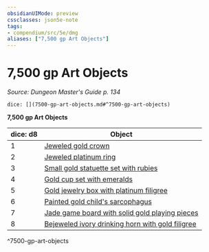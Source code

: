 ```yaml
---
obsidianUIMode: preview
cssclasses: json5e-note
tags:
- compendium/src/5e/dmg
aliases: ["7,500 gp Art Objects"]
---
```

# 7,500 gp Art Objects
*Source: Dungeon Master's Guide p. 134* 

`dice: [](7500-gp-art-objects.md#^7500-gp-art-objects)`

**7,500 gp Art Objects**

| dice: d8 | Object |
|----------|--------|
| 1 | [Jeweled gold crown](compendium/items/jeweled-gold-crown.md) |
| 2 | [Jeweled platinum ring](compendium/items/jeweled-platinum-ring.md) |
| 3 | [Small gold statuette set with rubies](compendium/items/small-gold-statuette-set-with-rubies.md) |
| 4 | [Gold cup set with emeralds](compendium/items/gold-cup-set-with-emeralds.md) |
| 5 | [Gold jewelry box with platinum filigree](compendium/items/gold-jewelry-box-with-platinum-filigree.md) |
| 6 | [Painted gold child's sarcophagus](compendium/items/painted-gold-childs-sarcophagus.md) |
| 7 | [Jade game board with solid gold playing pieces](compendium/items/jade-game-board-with-solid-gold-playing-pieces.md) |
| 8 | [Bejeweled ivory drinking horn with gold filigree](compendium/items/bejeweled-ivory-drinking-horn-with-gold-filigree.md) |
^7500-gp-art-objects